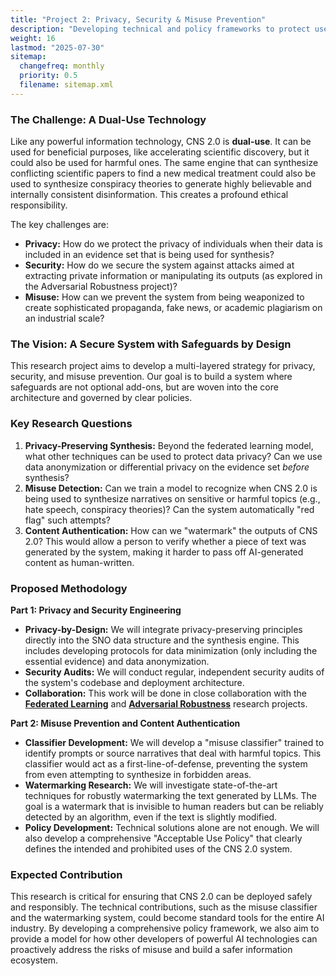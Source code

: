 ```yaml
---
title: "Project 2: Privacy, Security & Misuse Prevention"
description: "Developing technical and policy frameworks to protect user data and prevent the CNS 2.0 system from being used for malicious purposes."
weight: 16
lastmod: "2025-07-30"
sitemap:
  changefreq: monthly
  priority: 0.5
  filename: sitemap.xml
---
```


### The Challenge: A Dual-Use Technology

Like any powerful information technology, CNS 2.0 is **dual-use**. It can be used for beneficial purposes, like accelerating scientific discovery, but it could also be used for harmful ones. The same engine that can synthesize conflicting scientific papers to find a new medical treatment could also be used to synthesize conspiracy theories to generate highly believable and internally consistent disinformation. This creates a profound ethical responsibility.

The key challenges are:
-   **Privacy:** How do we protect the privacy of individuals when their data is included in an evidence set that is being used for synthesis?
-   **Security:** How do we secure the system against attacks aimed at extracting private information or manipulating its outputs (as explored in the Adversarial Robustness project)?
-   **Misuse:** How can we prevent the system from being weaponized to create sophisticated propaganda, fake news, or academic plagiarism on an industrial scale?

### The Vision: A Secure System with Safeguards by Design

This research project aims to develop a multi-layered strategy for privacy, security, and misuse prevention. Our goal is to build a system where safeguards are not optional add-ons, but are woven into the core architecture and governed by clear policies.

### Key Research Questions

1.  **Privacy-Preserving Synthesis:** Beyond the federated learning model, what other techniques can be used to protect data privacy? Can we use data anonymization or differential privacy on the evidence set *before* synthesis?
2.  **Misuse Detection:** Can we train a model to recognize when CNS 2.0 is being used to synthesize narratives on sensitive or harmful topics (e.g., hate speech, conspiracy theories)? Can the system automatically "red flag" such attempts?
3.  **Content Authentication:** How can we "watermark" the outputs of CNS 2.0? This would allow a person to verify whether a piece of text was generated by the system, making it harder to pass off AI-generated content as human-written.

### Proposed Methodology

**Part 1: Privacy and Security Engineering**
-   **Privacy-by-Design:** We will integrate privacy-preserving principles directly into the SNO data structure and the synthesis engine. This includes developing protocols for data minimization (only including the essential evidence) and data anonymization.
-   **Security Audits:** We will conduct regular, independent security audits of the system's codebase and deployment architecture.
-   **Collaboration:** This work will be done in close collaboration with the **[Federated Learning](/guides/cns-2.0-research-roadmap/technical-research/2-federated-learning-and-privacy/)** and **[Adversarial Robustness](/guides/cns-2.0-research-roadmap/evaluation-and-validation/2-adversarial-robustness-and-security/)** research projects.

**Part 2: Misuse Prevention and Content Authentication**
-   **Classifier Development:** We will develop a "misuse classifier" trained to identify prompts or source narratives that deal with harmful topics. This classifier would act as a first-line-of-defense, preventing the system from even attempting to synthesize in forbidden areas.
-   **Watermarking Research:** We will investigate state-of-the-art techniques for robustly watermarking the text generated by LLMs. The goal is a watermark that is invisible to human readers but can be reliably detected by an algorithm, even if the text is slightly modified.
-   **Policy Development:** Technical solutions alone are not enough. We will also develop a comprehensive "Acceptable Use Policy" that clearly defines the intended and prohibited uses of the CNS 2.0 system.

### Expected Contribution

This research is critical for ensuring that CNS 2.0 can be deployed safely and responsibly. The technical contributions, such as the misuse classifier and the watermarking system, could become standard tools for the entire AI industry. By developing a comprehensive policy framework, we also aim to provide a model for how other developers of powerful AI technologies can proactively address the risks of misuse and build a safer information ecosystem.
